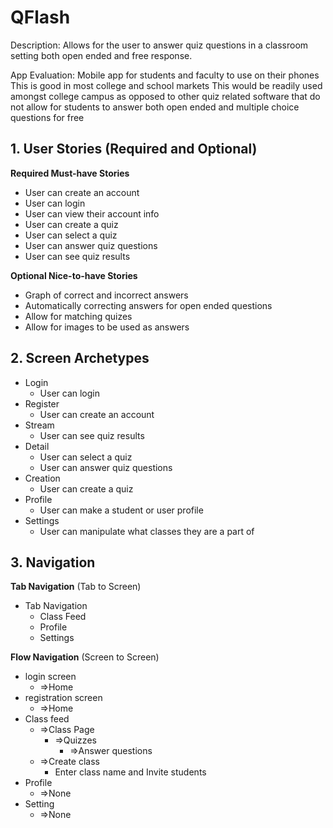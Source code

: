 # QFlash

Description: Allows for the user to answer quiz questions in a classroom setting both open ended and free response.

App Evaluation:
Mobile app for students and faculty to use on their phones
This is good in most college and school markets
This would be readily used amongst college campus as opposed to other quiz related software that do not allow for students to answer both open ended and multiple choice questions for free

## 1. User Stories (Required and Optional)

**Required Must-have Stories**

 * User can create an account
 * User can login
 * User can view their account info
 * User can create a quiz
 * User can select a quiz
 * User can answer quiz questions
 * User can see quiz results

**Optional Nice-to-have Stories**

 * Graph of correct and incorrect answers
 * Automatically correcting answers for open ended questions
 * Allow for matching quizes
 * Allow for images to be used as answers

## 2. Screen Archetypes

 * Login 
     * User can login
 *  Register
     * User can create an account
 * Stream
     * User can see quiz results
 * Detail
     * User can select a quiz
     * User can answer quiz questions
 * Creation
     * User can create a quiz
 * Profile
     * User can make a student or user profile
 * Settings
     * User can manipulate what classes they are a part of

## 3. Navigation

**Tab Navigation** (Tab to Screen)

 * Tab Navigation
     * Class Feed
     * Profile
     * Settings

**Flow Navigation** (Screen to Screen)

 * login screen
     * =>Home
 * registration screen
     * =>Home
 * Class feed
     * =>Class Page
         * =>Quizzes
             * =>Answer questions
     * =>Create class
         * Enter class name and Invite students 
 * Profile
     * =>None
 * Setting 
     * =>None
